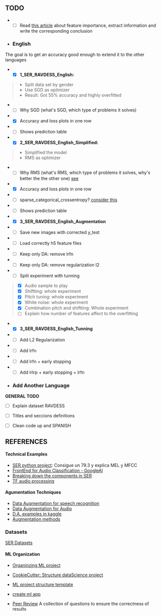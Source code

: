
## TODO
* -[ ] Read [this article](https://towardsdatascience.com/how-i-understood-what-features-to-consider-while-training-audio-files-eedfb6e9002b) about feature importance, extract information and write the corresponding conclusion 
 
* ### English
The goal is to get an accuracy good enough to extend it to the other languages
* -[x] **1_SER_RAVDESS_English:**
> * Split data set by gender
> * Use SGD as optimizer
> * Result: Got 55% accuracy and highly overfitted
 * -[ ] Why SGD (what's SGD, which type of problems it solves)
 * -[X] Accuracy and loss plots in one row
 * -[ ] Shows prediction table

* -[x] **2_SER_RAVDESS_English_Simplified:**
> * Simplified the model
> * RMS as optimizer
 * -[ ] Why RMS (what's RMS, which type of problems it solves, why's better the the other one) [see](https://towardsdatascience.com/understanding-rmsprop-faster-neural-network-learning-62e116fcf29a)
 * -[x] Accuracy and loss plots in one row
 * -[ ] sparse_categorical_crossentropy? [consider this](https://datascience.stackexchange.com/questions/41921/sparse-categorical-crossentropy-vs-categorical-crossentropy-keras-accuracy)
 * -[ ] Shows prediction table

* -[x] **3_SER_RAVDESS_English_Augmentation**
* -[ ] Save new images with corrected y_test
* -[ ] Load correctly h5 feature files
* -[ ] Keep only DA: remove lrfn
* -[ ] Keep only DA: remove regularization l2
* -[ ] Split experiment with tunning
> * [X] Audio sample to play
> * [X] Shiftting: whole experiment
> * [X] Pitch tuning: whole experiment
> * [X] White noise: whole experiment
> * [x] Combination pitch and shiftting: Whole experiment
> * [ ] Explain how number of features affect to the overfitting

* -[x] **3_SER_RAVDESS_English_Tunning**
* -[ ] Add L2 Regularization
* -[ ] Add lrfn
* -[ ] Add lrfn + early stopping
* -[ ] Add lrlrp + early stopping + lrfn

* ### Add Another Language

**GENERAL TODO**
* [ ] Explain dataset RAVDESS
* [ ] Titles and seccions definitions
* [ ] Clean code up and SPANISH


## REFERENCES
#### Technical Examples
 * [SER python project](https://towardsdatascience.com/building-a-speech-emotion-recognizer-using-python-4c1c7c89d713): Consigue un 79.3 y explica MEL y MFCC
 * [FrontEnd for Audio Classification - GoogleAI](https://ai.googleblog.com/2021/03/leaf-learnable-frontend-for-audio.html?m=1)
 * [Breaking down the components in SER](https://towardsdatascience.com/automatic-speech-recognition-breaking-down-components-of-speech-85d065061517)
 * [TF audio processing](https://www.tensorflow.org/tutorials/audio/simple_audio)

#### Agumentation Techniques
* [Data Augmentation for speech recognition](https://towardsdatascience.com/data-augmentation-for-speech-recognition-e7c607482e78)
* [Data Augmentation for Audio](https://medium.com/@makcedward/data-augmentation-for-audio-76912b01fdf6)
* [D.A. examples in kaggle](https://www.kaggle.com/CVxTz/audio-data-augmentation)
* [Augmentation methods](https://www.kaggle.com/haqishen/augmentation-methods-for-audio)

### Datasets
[SER Datasets](https://github.com/SuperKogito/SER-datasets)

#### ML Organization
* [Organinzing ML project](https://www.jeremyjordan.me/ml-projects-guide/)
* [CookieCutter: Structure dataScience project](https://drivendata.github.io/cookiecutter-data-science/)
* [ML project structure template](https://github.com/ThomasRobertFr/ml-project-structure)
* [create ml app](https://github.com/shreyashankar/create-ml-app)

* [Peer Review](https://www.kdnuggets.com/2020/04/peer-reviewing-data-science-projects.html) A collection of questions to ensure the correctness of results
